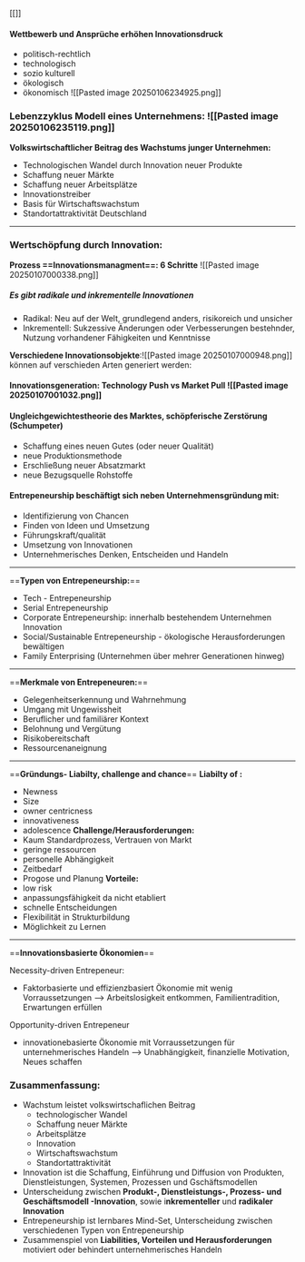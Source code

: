 [[]]
#### Wettbewerb und Ansprüche erhöhen Innovationsdruck
- politisch-rechtlich
- technologisch
- sozio kulturell
- ökologisch
- ökonomisch
![[Pasted image 20250106234925.png]]
### Lebenzzyklus Modell eines Unternehmens: ![[Pasted image 20250106235119.png]]

**Volkswirtschaftlicher Beitrag des Wachstums junger Unternehmen:**
- Technologischen Wandel durch Innovation neuer Produkte
- Schaffung neuer Märkte
- Schaffung neuer Arbeitsplätze
- Innovationstreiber
- Basis für Wirtschaftswachstum
- Standortattraktivität Deutschland

---
### Wertschöpfung durch Innovation:


**Prozess ==Innovationsmanagment==: 6 Schritte**
![[Pasted image 20250107000338.png]]
##### Es gibt radikale und inkrementelle Innovationen
- Radikal: Neu auf der Welt, grundlegend anders, risikoreich und unsicher
- Inkrementell: Sukzessive Änderungen oder Verbesserungen bestehnder, Nutzung vorhandener Fähigkeiten und Kenntnisse

**Verschiedene Innovationsobjekte**:![[Pasted image 20250107000948.png]]
können auf verschieden Arten generiert werden:
#### Innovationsgeneration: Technology Push vs Market Pull ![[Pasted image 20250107001032.png]]



#### Ungleichgewichtestheorie des Marktes, schöpferische Zerstörung (Schumpeter)
- Schaffung eines neuen Gutes (oder neuer Qualität)
- neue Produktionsmethode
- Erschließung neuer Absatzmarkt
- neue Bezugsquelle Rohstoffe

#### Entrepeneurship beschäftigt sich neben Unternehmensgründung mit:
- Identifizierung von Chancen
- Finden von Ideen und Umsetzung
- Führungskraft/qualität
- Umsetzung von Innovationen
- Unternehmerisches Denken, Entscheiden und Handeln

---
==**Typen von Entrepeneurship:**== 
- Tech - Entrepeneurship
- Serial Entrepeneurship
- Corporate Entrepeneurship: innerhalb bestehendem Unternehmen Innovation
- Social/Sustainable Entrepeneurship - ökologische Herausforderungen bewältigen
- Family Enterprising (Unternehmen über mehrer Generationen hinweg)

---
==**Merkmale von Entrepeneuren:**==
- Gelegenheitserkennung und Wahrnehmung
- Umgang mit Ungewissheit
- Beruflicher und familiärer Kontext
- Belohnung und Vergütung
- Risikobereitschaft
- Ressourcenaneignung
---
==**Gründungs-  Liabilty,  challenge and chance**==
**Liabilty of :** 
- Newness 
- Size
- owner centricness
- innovativeness
- adolescence
**Challenge/Herausforderungen:**
- Kaum Standardprozess, Vertrauen von Markt
- geringe ressourcen
- personelle Abhängigkeit
- Zeitbedarf
- Progose und Planung
**Vorteile:**
- low risk
- anpassungsfähigkeit da nicht etabliert
- schnelle Entscheidungen
- Flexibilität in Strukturbildung
- Möglichkeit zu Lernen
---
==**Innovationsbasierte Ökonomien**==

Necessity-driven Entrepeneur:
- Faktorbasierte und effizienzbasiert Ökonomie mit wenig Vorraussetzungen 
 --> Arbeitslosigkeit entkommen, Familientradition, Erwartungen erfüllen

Opportunity-driven Entrepeneur
- innovationebasierte Ökonomie mit Vorraussetzungen für unternehmerisches Handeln
 --> Unabhängigkeit, finanzielle Motivation, Neues schaffen

### Zusammenfassung:

- Wachstum leistet volkswirtschaflichen Beitrag
	- technologischer Wandel
	- Schaffung neuer Märkte
	- Arbeitsplätze
	- Innovation 
	- Wirtschaftswachstum 
	- Standortattraktivität
- Innovation ist die Schaffung, Einführung und Diffusion von Produkten, Dienstleistungen, Systemen, Prozessen und Gschäftsmodellen
- Unterscheidung zwischen **Produkt-, Dienstleistungs-, Prozess- und Geschäftsmodell -Innovation**, sowie i**nkrementeller** und **radikaler Innovation**
- Entrepeneurship ist lernbares Mind-Set, Unterscheidung zwischen verschiedenen Typen von Entrepeneurship
- Zusammenspiel von **Liabilities, Vorteilen und Herausforderungen** motiviert oder behindert unternehmerisches Handeln
